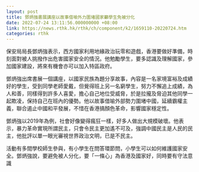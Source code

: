 ```yaml
---
layout: post
title: 鄧炳強書展講座以故事借喻外力圍堵國家籲學生免被分化
date: 2022-07-24 13:11:56.000000000 +08:00
link: https://news.rthk.hk/rthk/ch/component/k2/1659110-20220724.htm
categories: rthk
---
```


保安局局長鄧炳強表示，西方國家利用地緣政治玩零和遊戲，香港要做好準備，時刻面對被人挑撥作出危害國家安全的情況。他勉勵學生，要多認識及理解國家，參加國家建設，將來有機會亦可以加入特區政府。 

鄧炳強出席書展一個講座，以國家民族為題分享故事，內容是一名家境富裕及成績好的學生，受到同學老師愛戴，但覺得班上另一名窮學生，努力不懈追上成績，為人和善，同樣得到許多人喜愛，擔心自己地位受威脅，於是拉攏及脅迫其他同學一起欺凌，保持自己在班內的優勢。他以故事借喻外部勢力圍堵中國，延續霸權主義，聯合遏止中國和平發展，不惜在香港搞顏色革命，影響國家穩定性。 

鄧炳強以2019年為例，社會好像變得瘋狂一樣，好多人做出大規模破壞。他表示，暴力革命實現所謂民主，只會令民主更加遙不可及，強調中國民主是人民的民主，他批評以單一眼光審視世界政治文明，已是不民主。 

活動有多間學校師生參與，有小學生在問答環節問，小學生可以如何維護國家安全。鄧炳強說，要避免被人分化，要「一條心」為香港及國家好，同時要有守法意識
